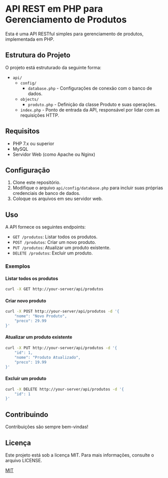 
# API REST em PHP para Gerenciamento de Produtos

Esta é uma API RESTful simples para gerenciamento de produtos, implementada em PHP.

## Estrutura do Projeto

O projeto está estruturado da seguinte forma:

- `api/`  
  - `config/`
    - `database.php` - Configurações de conexão com o banco de dados.
  - `objects/`
    - `produto.php` - Definição da classe Produto e suas operações.
  - `index.php` - Ponto de entrada da API, responsável por lidar com as requisições HTTP.

## Requisitos

- PHP 7.x ou superior
- MySQL
- Servidor Web (como Apache ou Nginx)

## Configuração

1. Clone este repositório.
2. Modifique o arquivo `api/config/database.php` para incluir suas próprias credenciais de banco de dados.
3. Coloque os arquivos em seu servidor web.

## Uso

A API fornece os seguintes endpoints:

- `GET /produtos`: Listar todos os produtos.
- `POST /produtos`: Criar um novo produto.
- `PUT /produtos`: Atualizar um produto existente.
- `DELETE /produtos`: Excluir um produto.

### Exemplos

#### Listar todos os produtos

```bash
curl -X GET http://your-server/api/produtos
```

#### Criar novo produto
```bash
curl -X POST http://your-server/api/produtos -d '{
    "nome": "Novo Produto",
    "preco": 29.99
}'
```
#### Atualizar um produto existente
```bash
curl -X PUT http://your-server/api/produtos -d '{
    "id": 1,
    "nome": "Produto Atualizado",
    "preco": 19.99
}'
```

#### Excluir um produto
```bash
curl -X DELETE http://your-server/api/produtos -d '{
    "id": 1
}'
```


## Contribuindo

Contribuições são sempre bem-vindas!

## Licença

Este projeto está sob a licença MIT. Para mais informações, consulte o arquivo LICENSE.

[MIT](https://choosealicense.com/licenses/mit/)

